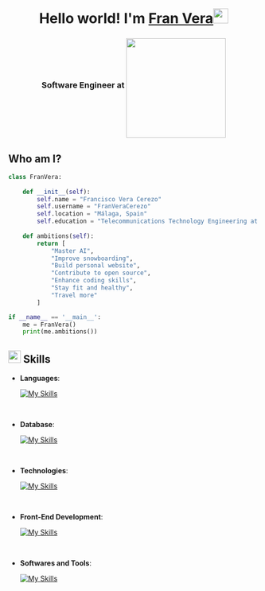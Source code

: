 <h1 align="center"> Hello world! I'm <a href="https://www.linkedin.com/in/francisco-vera-cerezo" target="_blank">
Fran Vera</a><img src = "https://raw.githubusercontent.com/MartinHeinz/MartinHeinz/master/wave.gif" width = 30px> </h1>
<h3 align="center">Software Engineer at <a href="https://www.keysight.com/us/en/home.html" target="_blank"><img src="https://www.coolscience.org/uploads/1/0/7/7/107782681/published/keysight-logo.png?1727025367" width = 200px align="middle"></a></h3> 


## Who am I?
```python
class FranVera:
    
    def __init__(self):
        self.name = "Francisco Vera Cerezo"
        self.username = "FranVeraCerezo"
        self.location = "Málaga, Spain"
        self.education = "Telecommunications Technology Engineering at UMA"
    
    def ambitions(self):
        return [
            "Master AI",
            "Improve snowboarding",
            "Build personal website",
            "Contribute to open source",
            "Enhance coding skills",
            "Stay fit and healthy",
            "Travel more"
        ]

if __name__ == '__main__':
    me = FranVera()
    print(me.ambitions())
```
## <img src="https://media2.giphy.com/media/QssGEmpkyEOhBCb7e1/giphy.gif?cid=ecf05e47a0n3gi1bfqntqmob8g9aid1oyj2wr3ds3mg700bl&rid=giphy.gif" width ="25"><b> Skills</b>

<p align="center">
    
- **Languages**:
  
    [![My Skills](https://skillicons.dev/icons?i=cs,py,java,cpp,c)](https://skillicons.dev)

<br>

- **Database**:

   [![My Skills](https://skillicons.dev/icons?i=postgres,mysql,mongo)](https://skillicons.dev)

<br>

- **Technologies**:

    [![My Skills](https://skillicons.dev/icons?i=git,docker,kubernetes)](https://skillicons.dev) 

  
<br>   
    
- **Front-End Development**:

   [![My Skills](https://skillicons.dev/icons?i=html,css,js,ts,angular)](https://skillicons.dev)
    
<br>

- **Softwares and Tools**:

    [![My Skills](https://skillicons.dev/icons?i=visualstudio,vscode,github,stackoverflow,bitbucket,jenkins)](https://skillicons.dev)
</p>
